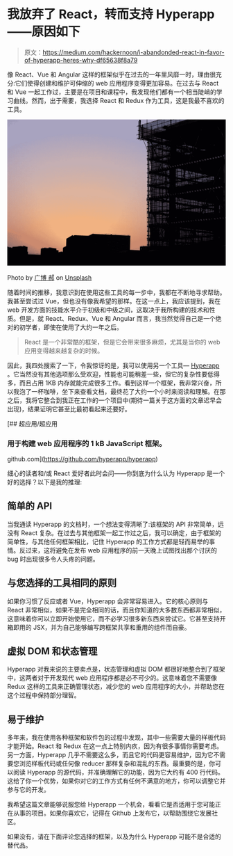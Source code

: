 # 我放弃了 React，转而支持 Hyperapp——原因如下

> 原文：<https://medium.com/hackernoon/i-abandonded-react-in-favor-of-hyperapp-heres-why-df65638f8a79>

像 React、Vue 和 Angular 这样的框架似乎在过去的一年里风靡一时，理由很充分:它们使得创建和维护可伸缩的 web 应用程序变得更加容易。在过去与 React 和 Vue 一起工作过，主要是在项目和课程中，我发现他们都有一个相当陡峭的学习曲线。然而，出于需要，我选择 React 和 Redux 作为工具，这是我最不喜欢的工具。

![](img/50037a263f8ca6fdeed10ff22ee70fae.png)

Photo by [广博 郝](https://unsplash.com/photos/_z0FV0lrOg4?utm_source=unsplash&utm_medium=referral&utm_content=creditCopyText) on [Unsplash](https://unsplash.com/search/photos/construction-site?utm_source=unsplash&utm_medium=referral&utm_content=creditCopyText)

随着时间的推移，我意识到在使用这些工具的每一步中，我都在不断地寻求帮助。我甚至尝试过 Vue，但也没有像我希望的那样。在这一点上，我应该提到，我在 web 开发方面的技能水平介于初级和中级之间，这取决于我所构建的技术和性质。但是，就 React、Redux、Vue 和 Angular 而言，我当然觉得自己是一个绝对的初学者，即使在使用了大约一年之后。

> React 是一个非常酷的框架，但是它会带来很多麻烦，尤其是当你的 web 应用变得越来越复杂的时候。

因此，我四处搜索了一下，令我惊讶的是，我可以使用另一个工具— [Hyperapp](https://hyperapp.js.org/) 。它当然没有其他选项那么受欢迎，性能也可能稍差一些，但它的复杂性要低得多，而且占用 1KB 内存就能完成很多工作。看到这样一个框架，我非常兴奋，所以我泡了一杯咖啡，坐下来查看文档，最终花了大约一个小时来阅读和理解。在那之后，我将它整合到我正在工作的一个项目中(期待一篇关于这方面的文章迟早会出现)，结果证明它甚至比最初看起来还要好。

[](https://github.com/hyperapp/hyperapp) [## 超应用/超应用

### 用于构建 web 应用程序的 1 kB JavaScript 框架。

github.com](https://github.com/hyperapp/hyperapp) 

细心的读者和/或 React 爱好者此时会问——你到底为什么认为 Hyperapp 是一个好的选择？以下是我的推理:

## 简单的 API

当我通读 Hyperapp 的文档时，一个想法变得清晰了:该框架的 API 非常简单，远没有 React 复杂。在过去与其他框架一起工作过之后，我可以确定，由于框架的简单性，与其他任何框架相比，记住 Hyperapp 的工作方式都是轻而易举的事情。反过来，这将避免在发布 web 应用程序的前一天晚上试图找出那个讨厌的 bug 时出现很多令人头疼的问题。

## 与您选择的工具相同的原则

如果你习惯了反应或者 Vue，Hyperapp 会非常容易进入。它的核心原则与 React 非常相似，如果不是完全相同的话，而且你知道的大多数东西都非常相似，这意味着你可以立即开始使用它，而不必学习很多新东西来尝试它。它甚至支持开箱即用的 JSX，并为自己能够编写跨框架共享和重用的组件而自豪。

## 虚拟 DOM 和状态管理

Hyperapp 对我来说的主要卖点是，状态管理和虚拟 DOM 都很好地整合到了框架中，这两者对于开发现代 web 应用程序都是必不可少的。这意味着您不需要像 Redux 这样的工具来正确管理状态，减少您的 web 应用程序的大小，并帮助您在这个过程中保持部分理智。

## 易于维护

多年来，我在使用各种框架和软件包的过程中发现，其中一些需要大量的样板代码才能开始。React 和 Redux 在这一点上特别内疚，因为有很多事情你需要考虑。另一方面，Hyperapp 几乎不需要这么多，而且它的代码更容易维护，因为它不需要您浏览样板代码或任何像 reducer 那样复杂和混乱的东西。最重要的是，你可以阅读 Hyperapp 的源代码，并准确理解它的功能，因为它大约有 400 行代码。这给了你一个优势，如果你对它的工作方式有任何不满意的地方，你可以调整它并参与它的开发。

我希望这篇文章能够说服您给 Hyperapp 一个机会，看看它是否适用于您可能正在从事的项目。如果你喜欢它，记得在 Github 上发布它，以帮助围绕它发展社区。

如果没有，请在下面评论您选择的框架，以及为什么 Hyperapp 可能不是合适的替代品。